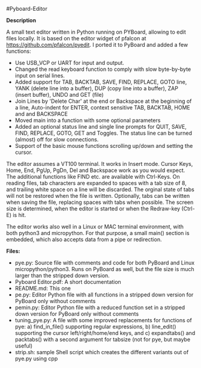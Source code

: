 #Pyboard-Editor

**Description**

A small text editor written in Python running on PYBoard, allowing to edit files locally. It is based on the editor widget of pfalcon at https://github.com/pfalcon/pyedit. I ported it to PyBoard and added a few functions:

- Use USB_VCP or UART for input and output.
- Changed the read keyboard function to comply with slow byte-by-byte input on serial lines.
- Added support for TAB, BACKTAB, SAVE, FIND, REPLACE, GOTO line, YANK (delete line into a buffer), DUP (copy line into a buffer), ZAP (insert buffer), UNDO and GET (file)
- Join Lines by 'Delete Char' at the end or Backspace at the beginning of a line, Auto-indent for ENTER, context sensitive TAB, BACKTAB, HOME and and BACKSPACE
- Moved main into a function with some optional parameters
- Added an optional status line and single line prompts for QUIT, SAVE, FIND, REPLACE, GOTO, GET and Toggles.
  The status line can be turned (almost) off for slow connections.
- Support of the basic mouse functions scrolling up/down and setting the cursor.

The editor assumes a VT100 terminal. It works in Insert mode. Cursor Keys, Home, End, PgUp, PgDn, Del and Backspace work as you would expect. The additional functions like FIND etc. are available with Ctrl-Keys. On reading files, tab characters are expanded to spaces with a tab size of 8, and trailing white space on a line will be discarded. The orginal state of tabs will not be restored when the file is written. Optionally, tabs can be written when saving the file, replacing spaces with tabs when possible. The screen size is determined, when the editor is started or when the Redraw-key (Ctrl-E) is hit.

The editor works also well in a Linux or MAC terminal environment, with both python3 and micropython. For that purpose, a small main() section is embedded, which also accepts data from a pipe or redirection.

**Files:**

- pye.py: Source file with comments and code for both PyBoard and Linux micropython/python3. Runs on PyBoard as well, but the file size is much larger than the stripped down version.
- Pyboard Editor.pdf: A short documentation
- README.md: This one
- pe.py: Editor Python file with all functions in a stripped down version for PyBoard only without comments
- pemin.py: Editor Python file with a reduced function set in a stripped down version for PyBoard only without comments
- tuning_pye.py: A file with some improved replacements for functions of pye:
a) find_in_file() supporting regular expressions,
b) line_edit() supporting the cursor left/right/home/end keys, and
c) expandtabs() and packtabs() with a second argument for tabsize (not for pye, but maybe useful)
- strip.sh: sample Shell script which creates the different variants out of pye.py using cpp


